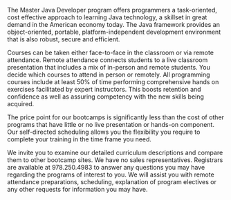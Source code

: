 The Master Java Developer program offers programmers a task-oriented, cost effective approach to learning Java technology, a skillset in great demand in the American economy today. The Java framework provides an object-oriented, portable, platform-independent development environment that is also robust, secure and efficient.

Courses can be taken either face-to-face in the classroom or via remote attendance. Remote attendance connects students to a live classroom presentation that includes a mix of in-person and remote students. You decide which courses to attend in person or remotely. All programming courses include at least 50% of time performing comprehensive hands on exercises facilitated by expert instructors. This boosts retention and confidence as well as assuring competency with the new skills being acquired.

The price point for our bootcamps is significantly less than the cost of other programs that have little or no live presentation or hands-on component. Our self-directed scheduling allows you the flexibility you require to complete your training in the time frame you need.

We invite you to examine our detailed curriculum descriptions and compare them to other bootcamp sites. We have no sales representatives. Registrars are available at 978.250.4983 to answer any questions you may have regarding the programs of interest to you. We will assist you with remote attendance preparations, scheduling, explanation of program electives or any other requests for information you may have.
